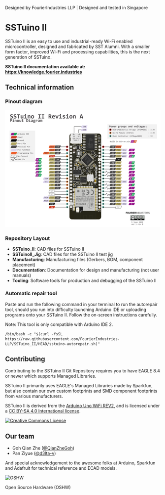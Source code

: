Designed by FourierIndustries LLP | Designed and tested in Singapore

# SSTuino II

SSTuino II is an easy to use and industrial-ready Wi-Fi enabled microcontroller, designed and fabricated by SST Alumni. With a smaller form factor, improved Wi-Fi and processing capabilities, this is the next generation of SSTuino.

**SSTuino II documentation available at: https://knowledge.fourier.industries**

## Technical information

### Pinout diagram

![Pinout](Documentation/SSTuino%20II%20Rev%20A%20Pinout%20Final.png)

### Repository Layout

* **SSTuino_II**: CAD files for SSTuino II
* **SSTuinoII_Jig**: CAD files for the SSTuino II test jig
* **Manufacturing**: Manufacturing files (Gerbers, BOM, component placement)
* **Documentation**: Documentation for design and manufacturing (not user manuals)
* **Tooling**: Software tools for production and debugging of the SSTuino II

### Automatic repair tool

Paste and run the following command in your terminal to run the autorepair tool, should you run into difficulty launching Arduino IDE or uploading programs onto your SSTuino II. Follow the on-screen instructions carefully. 

Note: This tool is only compatible with Arduino IDE 2. 

```shell
/bin/bash -c "$(curl -fsSL https://raw.githubusercontent.com/FourierIndustries-LLP/SSTuino_II/HEAD/sstuino-autorepair.sh)"
```

## Contributing

Contributing to the SSTuino II Git Repository requires you to have EAGLE 8.4 or newer which supports Managed Libraries.

SSTuino II primarily uses EAGLE's Managed Libraries made by Sparkfun, but also contain our own custom footprints and SMD component footprints from various manufacturers.

SSTuino II is derived from the [Arduino Uno WiFi REV2](https://store-usa.arduino.cc/products/arduino-uno-wifi-rev2), and is licensed under a [CC BY-SA 4.0 International license](http://creativecommons.org/licenses/by-sa/4.0/).

<a rel="license" href="http://creativecommons.org/licenses/by-sa/4.0/"><img alt="Creative Commons License" style="border-width:0" src="https://i.creativecommons.org/l/by-sa/4.0/88x31.png" /></a>

## Our team

* Goh Qian Zhe ([@QianZheGoh](https://twitter.com/QianZheGoh))
* Pan Ziyue ([@d3lta-v](https://twitter.com/sammy0025))

And special acknowledgement to the awesome folks at Arduino, Sparkfun and Adafruit for technical reference and ECAD models.

![OSHW](https://www.oshwa.org/wp-content/uploads/2014/03/oshw-logo-100-px.png)

Open Source Hardware (OSHW)
